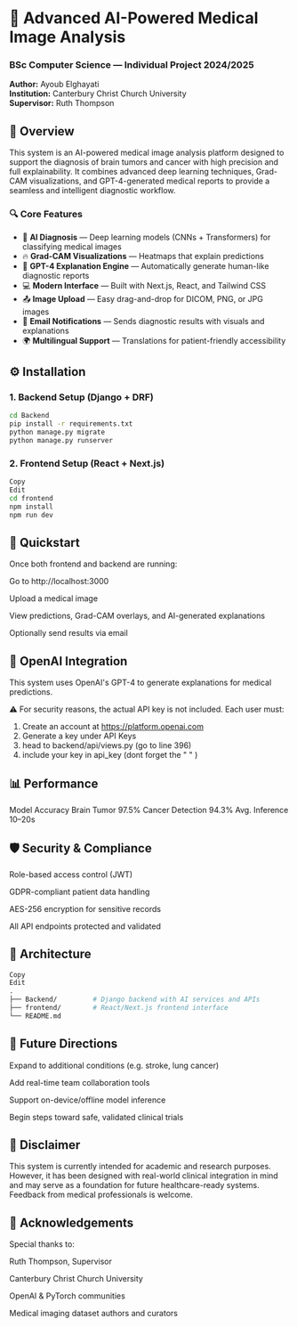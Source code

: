 # 🧠 Advanced AI-Powered Medical Image Analysis

### BSc Computer Science — Individual Project 2024/2025  
**Author:** Ayoub Elghayati  
**Institution:** Canterbury Christ Church University  
**Supervisor:** Ruth Thompson

## 📝 Overview

This system is an AI-powered medical image analysis platform designed to support the diagnosis of brain tumors and cancer with high precision and full explainability. It combines advanced deep learning techniques, Grad-CAM visualizations, and GPT-4-generated medical reports to provide a seamless and intelligent diagnostic workflow.

### 🔍 Core Features

- 🧠 **AI Diagnosis** — Deep learning models (CNNs + Transformers) for classifying medical images
- 🔥 **Grad-CAM Visualizations** — Heatmaps that explain predictions
- 📝 **GPT-4 Explanation Engine** — Automatically generate human-like diagnostic reports
- 💻 **Modern Interface** — Built with Next.js, React, and Tailwind CSS
- 📤 **Image Upload** — Easy drag-and-drop for DICOM, PNG, or JPG images
- 📧 **Email Notifications** — Sends diagnostic results with visuals and explanations
- 🌍 **Multilingual Support** — Translations for patient-friendly accessibility

## ⚙️ Installation

### 1. Backend Setup (Django + DRF)

```bash
cd Backend
pip install -r requirements.txt
python manage.py migrate
python manage.py runserver
```
### 2. Frontend Setup (React + Next.js)
```bash
Copy
Edit
cd frontend
npm install
npm run dev
```
## 🚀 Quickstart
Once both frontend and backend are running:

Go to http://localhost:3000

Upload a medical image

View predictions, Grad-CAM overlays, and AI-generated explanations

Optionally send results via email

## 🔐 OpenAI Integration
This system uses OpenAI's GPT-4 to generate explanations for medical predictions.

⚠️ For security reasons, the actual API key is not included.
Each user must:
1. Create an account at https://platform.openai.com
2. Generate a key under API Keys
3. head to backend/api/views.py (go to line 396)
4. include your key in api_key (dont forget the " " )

## 📊 Performance
Model	Accuracy
Brain Tumor	97.5%
Cancer Detection	94.3%
Avg. Inference	10–20s

## 🛡️ Security & Compliance
Role-based access control (JWT)

GDPR-compliant patient data handling

AES-256 encryption for sensitive records

All API endpoints protected and validated

## 📁 Architecture
```graphql
Copy
Edit
.
├── Backend/         # Django backend with AI services and APIs
├── frontend/        # React/Next.js frontend interface
└── README.md
```

## 🧠 Future Directions
Expand to additional conditions (e.g. stroke, lung cancer)

Add real-time team collaboration tools

Support on-device/offline model inference

Begin steps toward safe, validated clinical trials

## 📄 Disclaimer
This system is currently intended for academic and research purposes. However, it has been designed with real-world clinical integration in mind and may serve as a foundation for future healthcare-ready systems. Feedback from medical professionals is welcome.

## 🙏 Acknowledgements
Special thanks to:

Ruth Thompson, Supervisor

Canterbury Christ Church University

OpenAI & PyTorch communities

Medical imaging dataset authors and curators
